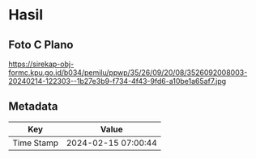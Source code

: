 # Hasil

## Foto C Plano

https://sirekap-obj-formc.kpu.go.id/b034/pemilu/ppwp/35/26/09/20/08/3526092008003-20240214-122303--1b27e3b9-f734-4f43-9fd6-a10be1a65af7.jpg


## Metadata

| Key        | Value               |
| ---------- | ------------------- |
| Time Stamp | 2024-02-15 07:00:44 |



